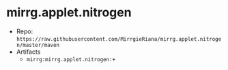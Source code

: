 # mirrg.applet.nitrogen

- Repo: `https://raw.githubusercontent.com/MirrgieRiana/mirrg.applet.nitrogen/master/maven`
- Artifacts
  - `mirrg:mirrg.applet.nitrogen:+`
